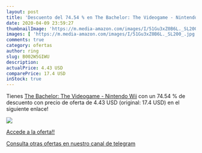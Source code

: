 ```yaml
---
layout: post
title: 'Descuento del 74.54 % en The Bachelor: The Videogame - Nintendo W'
date: 2020-04-09 23:59:27
thumbnailImage: 'https://m.media-amazon.com/images/I/51Gu3xZ0B6L._SL200_.jpg'
images: [ 'https://m.media-amazon.com/images/I/51Gu3xZ0B6L._SL200_.jpg' ]
comments: true
category: ofertas
author: ring
slug: B002W5GIWU
description:
actualPrice: 4.43 USD
comparePrice: 17.4 USD
inStock: true
---
```


Tienes [The Bachelor: The Videogame - Nintendo Wii](https://www.amazon.com/dp/B002W5GIWU/?tag=redken08-20) con un 74.54 % de descuento con precio de oferta de 4.43 USD (original: 17.4 USD) en el siguiente enlace!

[![](https://m.media-amazon.com/images/I/51Gu3xZ0B6L._SL200_.jpg)](https://www.amazon.com/dp/B002W5GIWU/?tag=redken08-20)

[Accede a la oferta!!](https://www.amazon.com/dp/B002W5GIWU/?tag=redken08-20)

[Consulta otras ofertas en nuestro canal de telegram](https://t.me/s/ofertas25)
